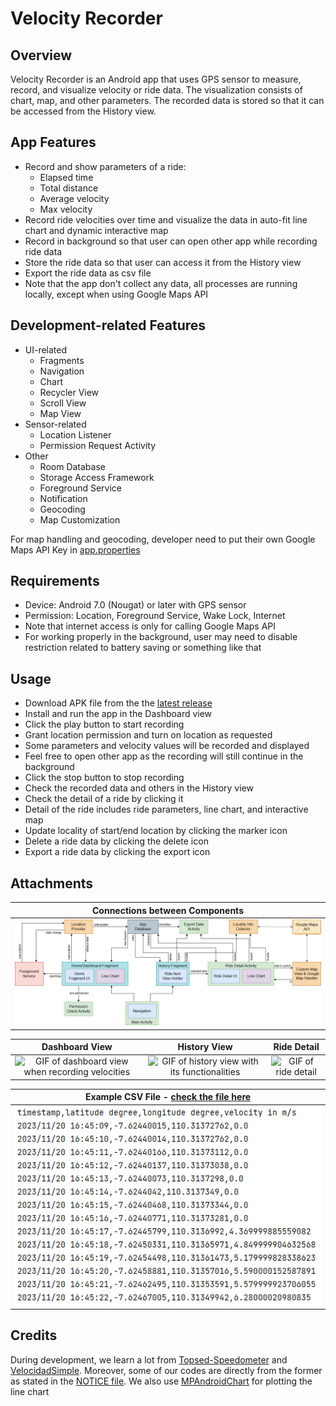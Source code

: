 # Velocity Recorder

## Overview

Velocity Recorder is an Android app that uses GPS sensor to measure, record, and visualize
velocity or ride data. The visualization consists of chart, map, and other parameters.
The recorded data is stored so that it can be accessed from the History view.

## App Features

- Record and show parameters of a ride:
    - Elapsed time
    - Total distance
    - Average velocity
    - Max velocity
- Record ride velocities over time and visualize the data in auto-fit line chart
  and dynamic interactive map
- Record in background so that user can open other app while recording ride data
- Store the ride data so that user can access it from the History view
- Export the ride data as csv file
- Note that the app don't collect any data, all processes are running locally, except when using
  Google Maps API

## Development-related Features

- UI-related
    - Fragments
    - Navigation
    - Chart
    - Recycler View
    - Scroll View
    - Map View
- Sensor-related
    - Location Listener
    - Permission Request Activity
- Other
    - Room Database
    - Storage Access Framework
    - Foreground Service
    - Notification
    - Geocoding
    - Map Customization

For map handling and geocoding, developer need to put their own Google Maps API Key in
[app.properties](app.properties)

## Requirements

- Device: Android 7.0 (Nougat) or later with GPS sensor
- Permission: Location, Foreground Service, Wake Lock, Internet
- Note that internet access is only for calling Google Maps API
- For working properly in the background, user may need to disable restriction related to
  battery saving or something like that

## Usage

- Download APK file from the
  the [latest release](https://github.com/pandegaabyan/velocity-recorder-app/releases/latest)
- Install and run the app in the Dashboard view
- Click the play button to start recording
- Grant location permission and turn on location as requested
- Some parameters and velocity values will be recorded and displayed
- Feel free to open other app as the recording will still continue in the background
- Click the stop button to stop recording
- Check the recorded data and others in the History view
- Check the detail of a ride by clicking it
- Detail of the ride includes ride parameters, line chart, and interactive map
- Update locality of start/end location by clicking the marker icon
- Delete a ride data by clicking the delete icon
- Export a ride data by clicking the export icon

## Attachments

| Connections between Components                                                           |
|------------------------------------------------------------------------------------------|
| ![Diagram of connections between app components](attachments/components-connections.png) |

|                                Dashboard View                                 |                               History View                               |                    Ride Detail                     |
|:-----------------------------------------------------------------------------:|:------------------------------------------------------------------------:|:--------------------------------------------------:|
| ![GIF of dashboard view when recording velocities](attachments/dashboard.gif) | ![GIF of history view with its functionalities](attachments/history.gif) | ![GIF of ride detail](attachments/ride-detail.gif) |

| Example CSV File - [check the file here](attachments/ride%20%2314%20-%202023-11-20T16-45-09%20to%202023-11-20T16-51-17.csv) |
|-----------------------------------------------------------------------------------------------------------------------------|
| ![Screenshot of example CSV file](attachments/screenshot-csv.png)                                                           |

## Credits

During development, we learn a lot
from [Topsed-Speedometer](https://github.com/praslnx8/Topsed-Speedometer)
and [VelocidadSimple](https://github.com/voidregreso/VelocidadSimple).
Moreover, some of our codes are directly from the former as stated in the [NOTICE file](./NOTICE).
We also use [MPAndroidChart](https://github.com/PhilJay/MPAndroidChart) for plotting the line chart